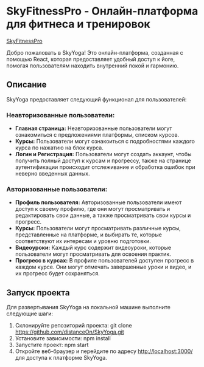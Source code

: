 # SkyFitnessPro - Онлайн-платформа для фитнеса и тренировок

[SkyFitnessPro](https://main--sky-yoga.netlify.app)

Добро пожаловать в SkyYoga! Это онлайн-платформа, созданная с помощью React, которая предоставляет удобный доступ к йоге, помогая пользователям находить внутренний покой и гармонию.

## Описание
SkyYoga предоставляет следующий функционал для пользователей:

### Неавторизованные пользователи:
- **Главная страница:** Неавторизованные пользователи могут ознакомиться с предложениями платформы, списком курсов.
- **Курсы:** Пользователи могут ознакоиться с подробностями каждого курса по нажатию на блок курса.
- **Логин и Регистрация:** Пользователи могут создать аккаунт, чтобы получить полный доступ к курсам и прогрессу, также на странице аутентификации происходит отслеживание и обработка ошибок при неверно введенных данных.

### Авторизованные пользователи:
- **Профиль пользователя:** Авторизованные пользователи имеют доступ к своему профилю, где они могут просматривать и редактировать свои данные, а также просматривать свои курсы и прогресс.
- **Курсы:** Пользователи могут просматривать различные курсы, представленные на платформе, и выбирать те, которые соответствуют их интересам и уровню подготовки.
- **Видеоуроки:** Каждый курс содержит видеоуроки, которые пользователи могут просматривать для освоения практик.
- **Прогресс в курсах:** В профиле пользователей доступен прогресс в каждом курсе. Они могут отмечать завершенные уроки и видео, и их прогресс будет сохраняться.

## Запуск проекта
Для развертывания SkyYoga на локальной машине выполните следующие шаги:

1. Склонируйте репозиторий проекта:
  git clone https://github.com/distanceOn/SkyYoga.git
2. Установите зависимости:
  npm install
3. Запустите проект:
  npm start
4. Откройте веб-браузер и перейдите по адресу [http://localhost:3000/](http://localhost:3000/) для доступа к платформе SkyYoga.
